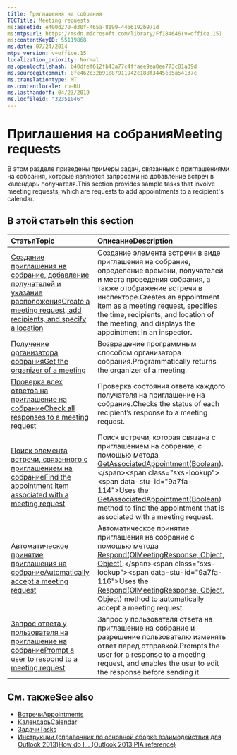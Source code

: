```yaml
---
title: Приглашения на собрания
TOCTitle: Meeting requests
ms:assetid: e400d270-d30f-465a-8199-4466192b971d
ms:mtpsurl: https://msdn.microsoft.com/library/Ff184646(v=office.15)
ms:contentKeyID: 55119868
ms.date: 07/24/2014
mtps_version: v=office.15
localization_priority: Normal
ms.openlocfilehash: b40dfef612fb43a77c4ffaee9ea0ee773c81a39d
ms.sourcegitcommit: 8fe462c32b91c87911942c188f3445e85a54137c
ms.translationtype: MT
ms.contentlocale: ru-RU
ms.lasthandoff: 04/23/2019
ms.locfileid: "32351046"
---
```

# <a name="meeting-requests"></a><span data-ttu-id="9a7fa-102">Приглашения на собрания</span><span class="sxs-lookup"><span data-stu-id="9a7fa-102">Meeting requests</span></span>

<span data-ttu-id="9a7fa-103">В этом разделе приведены примеры задач, связанных с приглашениями на собрания, которые являются запросами на добавление встреч в календарь получателя.</span><span class="sxs-lookup"><span data-stu-id="9a7fa-103">This section provides sample tasks that involve meeting requests, which are requests to add appointments to a recipient's calendar.</span></span>

## <a name="in-this-section"></a><span data-ttu-id="9a7fa-104">В этой статье</span><span class="sxs-lookup"><span data-stu-id="9a7fa-104">In this section</span></span>

|<span data-ttu-id="9a7fa-105">Статья</span><span class="sxs-lookup"><span data-stu-id="9a7fa-105">Topic</span></span>|<span data-ttu-id="9a7fa-106">Описание</span><span class="sxs-lookup"><span data-stu-id="9a7fa-106">Description</span></span>|
|:----|:----------|
|[<span data-ttu-id="9a7fa-107">Создание приглашения на собрание, добавление получателей и указание расположения</span><span class="sxs-lookup"><span data-stu-id="9a7fa-107">Create a meeting request, add recipients, and specify a location</span></span>](how-to-create-a-meeting-request-add-recipients-and-specify-a-location.md)  |<span data-ttu-id="9a7fa-108">Создание элемента встречи в виде приглашения на собрание, определение времени, получателей и места проведения собрания, а также отображение встречи в инспекторе.</span><span class="sxs-lookup"><span data-stu-id="9a7fa-108">Creates an appointment item as a meeting request, specifies the time, recipients, and location of the meeting, and displays the appointment in an inspector.</span></span>|
|[<span data-ttu-id="9a7fa-109">Получение организатора собрания</span><span class="sxs-lookup"><span data-stu-id="9a7fa-109">Get the organizer of a meeting</span></span>](how-to-get-the-organizer-of-a-meeting.md)  |<span data-ttu-id="9a7fa-110">Возвращение программным способом организатора собрания.</span><span class="sxs-lookup"><span data-stu-id="9a7fa-110">Programmatically returns the organizer of a meeting.</span></span>|
|[<span data-ttu-id="9a7fa-111">Проверка всех ответов на приглашение на собрание</span><span class="sxs-lookup"><span data-stu-id="9a7fa-111">Check all responses to a meeting request</span></span>](how-to-check-all-responses-to-a-meeting-request.md)  |<span data-ttu-id="9a7fa-112">Проверка состояния ответа каждого получателя на приглашение на собрание.</span><span class="sxs-lookup"><span data-stu-id="9a7fa-112">Checks the status of each recipient’s response to a meeting request.</span></span>|
|[<span data-ttu-id="9a7fa-113">Поиск элемента встречи, связанного с приглашением на собрание</span><span class="sxs-lookup"><span data-stu-id="9a7fa-113">Find the appointment item associated with a meeting request</span></span>](how-to-find-the-appointment-item-associated-with-a-meeting-request.md)  |<span data-ttu-id="9a7fa-114">Поиск встречи, которая связана с приглашением на собрание, с помощью метода [GetAssociatedAppointment(Boolean)](https://msdn.microsoft.com/library/bb652725\(v=office.15\)).</span><span class="sxs-lookup"><span data-stu-id="9a7fa-114">Uses the [GetAssociatedAppointment(Boolean)](https://msdn.microsoft.com/library/bb652725\(v=office.15\)) method to find the appointment that is associated with a meeting request.</span></span>|
|[<span data-ttu-id="9a7fa-115">Автоматическое принятие приглашения на собрание</span><span class="sxs-lookup"><span data-stu-id="9a7fa-115">Automatically accept a meeting request</span></span>](how-to-automatically-accept-a-meeting-request.md)  |<span data-ttu-id="9a7fa-116">Автоматическое принятие приглашения на собрание с помощью метода [Respond(OlMeetingResponse, Object, Object)](https://msdn.microsoft.com/library/bb647086\(v=office.15\)).</span><span class="sxs-lookup"><span data-stu-id="9a7fa-116">Uses the [Respond(OlMeetingResponse, Object, Object)](https://msdn.microsoft.com/library/bb647086\(v=office.15\)) method to automatically accept a meeting request.</span></span>|
|[<span data-ttu-id="9a7fa-117">Запрос ответа у пользователя на приглашение на собрание</span><span class="sxs-lookup"><span data-stu-id="9a7fa-117">Prompt a user to respond to a meeting request</span></span>](how-to-prompt-a-user-to-respond-to-a-meeting-request.md)  |<span data-ttu-id="9a7fa-118">Запрос у пользователя ответа на приглашение на собрание и разрешение пользователю изменять ответ перед отправкой.</span><span class="sxs-lookup"><span data-stu-id="9a7fa-118">Prompts the user for a response to a meeting request, and enables the user to edit the response before sending it.</span></span>|

## <a name="see-also"></a><span data-ttu-id="9a7fa-119">См. также</span><span class="sxs-lookup"><span data-stu-id="9a7fa-119">See also</span></span>

- [<span data-ttu-id="9a7fa-120">Встречи</span><span class="sxs-lookup"><span data-stu-id="9a7fa-120">Appointments</span></span>](appointments.md)
- [<span data-ttu-id="9a7fa-121">Календарь</span><span class="sxs-lookup"><span data-stu-id="9a7fa-121">Calendar</span></span>](calendar.md)
- [<span data-ttu-id="9a7fa-122">Задачи</span><span class="sxs-lookup"><span data-stu-id="9a7fa-122">Tasks</span></span>](tasks.md)
- [<span data-ttu-id="9a7fa-123">Инструкции (справочник по основной сборке взаимодействия для Outlook 2013)</span><span class="sxs-lookup"><span data-stu-id="9a7fa-123">How do I... (Outlook 2013 PIA reference)</span></span>](how-do-i-outlook-2013-pia-reference.md)

